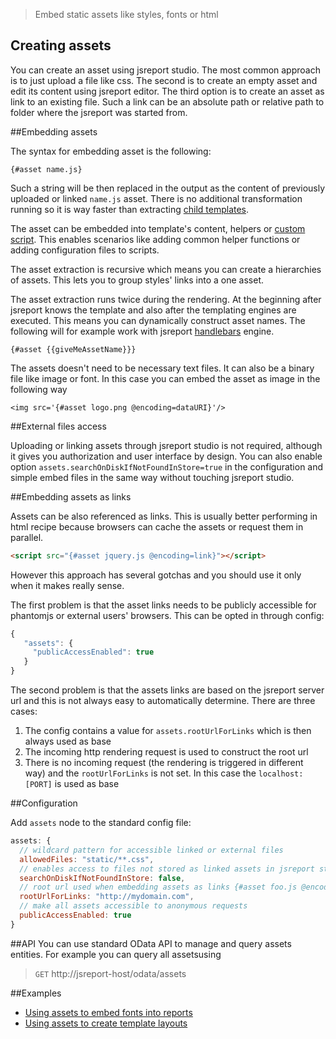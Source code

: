 > Embed static assets like styles, fonts or html

## Creating assets

You can create an asset using jsreport studio. The most common approach is to just upload a file like css. The second is to create an empty asset and edit its content using jsreport editor. The third option is to create an asset as link to an existing file. Such a link can be an absolute path or relative path to folder where the jsreport was started from.

##Embedding assets

The syntax for embedding asset is the following:
```
{#asset name.js}
```

Such a string will be then replaced in the output as the content of previously uploaded or linked `name.js` asset. There is no additional transformation running so it is way faster than extracting [child templates](https://jsreport.net/learn/child-templates).

The asset can be embedded into template's content, helpers or [custom script](https://jsreport.net/learn/scripts). This enables scenarios like adding common helper functions or adding configuration files to scripts.

The asset extraction is recursive which means you can create a hierarchies of assets. This lets you to group styles' links into a one asset.

The asset extraction runs twice during the rendering. At the beginning after jsreport knows the template and also after the templating engines are executed. This means you can dynamically construct asset names. The following will for example work with jsreport [handlebars](https://jsreport.net/learn/handlebars) engine.
```
{#asset {{giveMeAssetName}}}
```

The assets doesn't need to be necessary text files. It can also be a binary file like image or font. In this case you can embed the asset as image in the following way

```
<img src='{#asset logo.png @encoding=dataURI}'/>
```

##External files access

Uploading or linking assets through jsreport studio is not required, although it gives you authorization and user interface by design. You can also enable option `assets.searchOnDiskIfNotFoundInStore=true` in the configuration and simple embed files in the same way without touching jsreport studio.

##Embedding assets as links

Assets can be also referenced as links. This is usually better performing in html recipe because browsers can cache the assets or request them in parallel.

```html
<script src="{#asset jquery.js @encoding=link}"></script>
```

However this approach has several gotchas and you should use it only when it makes really sense.

The first problem is that the asset links needs to be publicly accessible for phantomjs or external users' browsers. This can be opted in through config:

```js
{
   "assets": { 
     "publicAccessEnabled": true
   }
}
```

The second problem is that the assets links are based on the jsreport server url and this is not always easy to automatically determine. There are three cases:

1. The config contains a value for `assets.rootUrlForLinks` which is then always used as base
2. The incoming http rendering request is used to construct the root url
3. There is no incoming request (the rendering is triggered in different way) and the `rootUrlForLinks` is not set. In this case the `localhost:[PORT]` is used as base



##Configuration

Add `assets` node to the standard config file:

```js
assets: {
  // wildcard pattern for accessible linked or external files
  allowedFiles: "static/**.css", 
  // enables access to files not stored as linked assets in jsreport store    
  searchOnDiskIfNotFoundInStore: false,
  // root url used when embedding assets as links {#asset foo.js @encoding=link}
  rootUrlForLinks: "http://mydomain.com",
  // make all assets accessible to anonymous requests
  publicAccessEnabled: true
}
```

##API
You can use standard OData API to manage and query assets entities. For example you can query all assetsusing
> `GET` http://jsreport-host/odata/assets

##Examples
- [Using assets to embed fonts into reports](https://jsreport.net/blog/fonts-in-pdf)
- [Using assets to create template layouts](https://jsreport.net/blog/template-layouts)